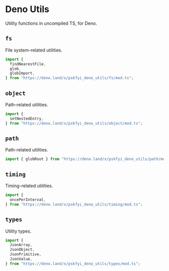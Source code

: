 # Deno Utils

Utility functions in uncompiled TS, for Deno.

## `fs`

File system-related utilities.

```ts
import {
  findNearestFile,
  glob,
  globImport,
} from "https://deno.land/x/pskfyi_deno_utils/fs/mod.ts";
```

## `object`

Path-related utilities.

```ts
import {
  setNestedEntry,
} from "https://deno.land/x/pskfyi_deno_utils/object/mod.ts";
```

## `path`

Path-related utilities.

```ts
import { globRoot } from "https://deno.land/x/pskfyi_deno_utils/path/mod.ts";
```

## `timing`

Timing-related utilities.

```ts
import {
  oncePerInterval,
} from "https://deno.land/x/pskfyi_deno_utils/timing/mod.ts";
```

## `types`

Utility types.

```ts
import {
  JsonArray,
  JsonObject,
  JsonPrimitive,
  JsonValue,
} from "https://deno.land/x/pskfyi_deno_utils/types/mod.ts";
```
